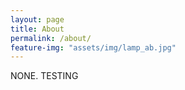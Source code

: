 ```yaml
---
layout: page
title: About
permalink: /about/
feature-img: "assets/img/lamp_ab.jpg"
---
```


NONE.
TESTING
